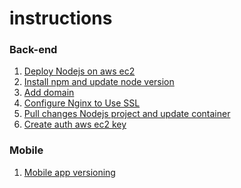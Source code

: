 # instructions

### Back-end
1) [Deploy Nodejs on aws ec2](https://github.com/NLTDevelop/instructions/blob/main/DEPLOY_NODEJS_ON_AWS_EC2.md)
2) [Install npm and update node version](https://github.com/NLTDevelop/instructions/blob/main/INSTALL_NPM_NODE_AWS.md)
3) [Add domain](https://github.com/NLTDevelop/instructions/blob/main/ADD_DOMAIN.md)
4) [Configure Nginx to Use SSL](https://github.com/NLTDevelop/instructions/blob/main/ADD_SSL_CERTIFICATE.md)
5) [Pull changes Nodejs project and update container](https://github.com/NLTDevelop/instructions/blob/main/PULL_CHANGES_NESTJS.md)
6) [Create auth aws ec2 key](https://github.com/NLTDevelop/instructions/blob/main/CREATE_AUTH_AWS_KEY.md)

### Mobile
1) [Mobile app versioning](https://github.com/NLTDevelop/instructions/blob/main/MOBILE_APP_VERSIONING.md)